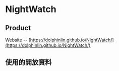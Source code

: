 # NightWatch

## Product
Website -- [https://dolphinlin.github.io/NightWatch/](https://dolphinlin.github.io/NightWatch/)

## 使用的開放資料

